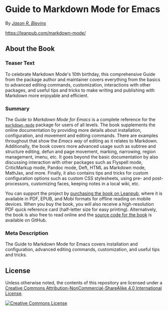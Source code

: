 # Guide to Markdown Mode for Emacs

By [*Jason R. Blevins*](https://jblevins.org/)

<https://leanpub.com/markdown-mode/>

## About the Book

### Teaser Text

To celebrate Markdown Mode's 10th birthday, this comprehensive Guide from the package author and maintainer covers everything from the basics to advanced editing commands, customization, interactions with other packages, and useful tips and tricks to make writing and publishing with Markdown more enjoyable and efficient.

### Summary

The *Guide to Markdown Mode for Emacs* is a complete reference for the [`markdown-mode`](https://jblevins.org/projects/markdown-mode/) package for users of all levels.  The book supplements the online documentation by providing more details about installation, configuration, and movement and editing commands.  There are examples throughout that show the *Emacs way* of editing as it relates to Markdown.  Additionally, the book covers more advanced usage such as subtree and structure editing, defun and page movement, marking, narrowing, region management, imenu, etc.  It goes beyond the basic documentation by also discussing interaction with other packages such as Flyspell mode, CriticMarkup mode, Pandoc mode, Deft, HTML as Markdown mode, MathJax, and more.  Finally, it also contains tips and tricks for custom configuration options such as custom CSS stylesheets, using pre- and post-processors, customizing faces, keeping notes in a local wiki, etc.

You can support the project by [purchasing the book on Leanpub](https://leanpub.com/markdown-mode/), where it is available in PDF, EPUB, and Mobi formats for offline reading on mobile devices.  When you buy the book, you will also receive a high-resolution PDF quick reference card (half-letter size for easy printing).  Alternatively, the book is also free to read online and the [source code for the book](https://github.com/jrblevin/markdown-mode-guide) is available on GitHub.

### Meta Description

The Guide to Markdown Mode for Emacs covers installation and configuration, advanced editing commands, customization, and useful tips and tricks.

## License

Unless otherwise noted, the contents of this repository are licensed under a [Creative Commons Attribution-NonCommercial-ShareAlike 4.0 International License][license].

[![Creative Commons License][badge]][license]

[license]: http://creativecommons.org/licenses/by-nc-sa/4.0/
[badge]: https://i.creativecommons.org/l/by-nc-sa/4.0/88x31.png
